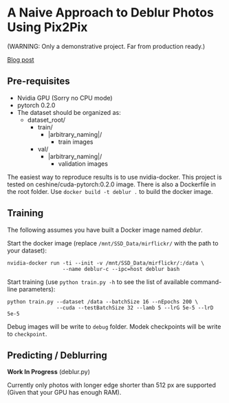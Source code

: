 # A Naive Approach to Deblur Photos Using Pix2Pix

(WARNING: Only a demonstrative project. Far from production ready.)

[Blog post](https://medium.com/@ceshine/deblur-photos-using-generic-pix2pix-6f8774f9701e)

## Pre-requisites

  * Nvidia GPU (Sorry no CPU mode)
  * pytorch 0.2.0
  * The dataset should be organized as:
      * dataset_root/
          * train/
              * |arbitrary_naming|/
                  * train images
          * val/
              * |arbitrary_naming|/
                  * validation images

The easiest way to reproduce results is to use nvidia-docker. This project is tested
on ceshine/cuda-pytorch:0.2.0 image. There is also a Dockerfile in the root folder. Use `docker build -t deblur .` to build the docker image.

## Training

The following assumes you have built a Docker image named *deblur*.

Start the docker image (replace `/mnt/SSD_Data/mirflickr/` with the path to your dataset):

```
nvidia-docker run -ti --init -v /mnt/SSD_Data/mirflickr/:/data \
                  --name deblur-c --ipc=host deblur bash
```

Start training (use `python train.py -h` to see the list of available command-line parameters):

```
python train.py --dataset /data --batchSize 16 --nEpochs 200 \
                --cuda --testBatchSize 32 --lamb 5 --lrG 5e-5 --lrD 5e-5
```

Debug images will be write to `debug` folder. Modek checkpoints will be write to `checkpoint`.

## Predicting / Deblurring

**Work In Progress** (deblur.py)

Currently only photos with longer edge shorter than 512 px are supported (Given that your GPU has enough RAM).
